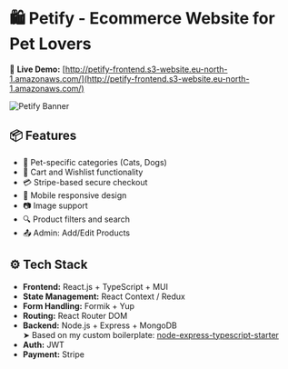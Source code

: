 # 🛍️ Petify - Ecommerce Website for Pet Lovers

🔗 **Live Demo:** [http://petify-frontend.s3-website.eu-north-1.amazonaws.com/](http://petify-frontend.s3-website.eu-north-1.amazonaws.com/)

![Petify Banner](https://petify-storage.s3.eu-north-1.amazonaws.com/website-screenshot.PNG)

## 📦 Features

- 🐾 Pet-specific categories (Cats, Dogs)
- 🛒 Cart and Wishlist functionality
- 💳 Stripe-based secure checkout
- 📱 Mobile responsive design
- 📷 Image support
- 🔍 Product filters and search
- 📤 Admin: Add/Edit Products

## ⚙️ Tech Stack

- **Frontend:** React.js + TypeScript + MUI
- **State Management:** React Context / Redux
- **Form Handling:** Formik + Yup
- **Routing:** React Router DOM
- **Backend:** Node.js + Express + MongoDB  
  ➤ Based on my custom boilerplate: [node-express-typescript-starter](https://github.com/usmanshaikh/node-express-typescript-starter)
- **Auth:** JWT
- **Payment:** Stripe

